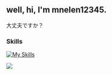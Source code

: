 well, hi, I'm mnelen12345.
---
大丈夫ですか？
### Skills
[![My Skills](https://skillicons.dev/icons?i=css,html,js,py,cs,unity,linux)](https://skillicons.dev)

![](https://media.tenor.com/P7hCyZlzDH4AAAAC/wink-anime.gif)
